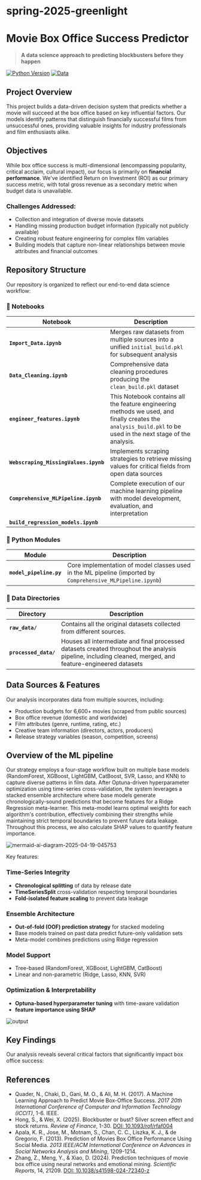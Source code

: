 # spring-2025-greenlight


# Movie Box Office Success Predictor

> **A data science approach to predicting blockbusters before they happen**

[![Python Version](https://img.shields.io/badge/python-3.8%2B-blue.svg)](https://www.python.org/downloads/)
[![Data](https://img.shields.io/badge/movies-6600%2B-yellow.svg)](data/)

## Project Overview

This project builds a data-driven decision system that predicts whether a movie will succeed at the box office based on key influential factors. Our models identify patterns that distinguish financially successful films from unsuccessful ones, providing valuable insights for industry professionals and film enthusiasts alike.

## Objectives

While box office success is multi-dimensional (encompassing popularity, critical acclaim, cultural impact), our focus is primarily on **financial performance**. We've identified Return on Investment (ROI) as our primary success metric, with total gross revenue as a secondary metric when budget data is unavailable.

### Challenges Addressed:

- Collection and integration of diverse movie datasets
- Handling missing production budget information (typically not publicly available)
- Creating robust feature engineering for complex film variables 
- Building models that capture non-linear relationships between movie attributes and financial outcomes

## Repository Structure

Our repository is organized to reflect our end-to-end data science workflow:

### 📔 Notebooks

| Notebook | Description |
|----------|-------------|
| **`Import_Data.ipynb`** | Merges raw datasets from multiple sources into a unified `initial_build.pkl` for subsequent analysis |
| **`Data_Cleaning.ipynb`** | Comprehensive data cleaning procedures producing the `clean_build.pkl` dataset |
|**`engineer_features.ipynb`**| This Notebook contains all the feature engineering methods we used, and finally creates the `analysis_build.pkl` to be used in the next stage of the analysis.|
| **`Webscraping_MissingValues.ipynb`** | Implements scraping strategies to retrieve missing values for critical fields from open data sources |
| **`Comprehensive_MLPipeline.ipynb`** | Complete execution of our machine learning pipeline with model development, evaluation, and interpretation |
|**`build_regression_models.ipynb`** |      |

### 🐍 Python Modules

| Module | Description |
|--------|-------------|
| **`model_pipeline.py`** | Core implementation of model classes used in the ML pipeline (imported by `Comprehensive_MLPipeline.ipynb`) |

### 📁 Data Directories

| Directory | Description |
|-----------|-------------|
| **`raw_data/`** | Contains all the original datasets collected from different sources. |
| **`processed_data/`** | Houses all intermediate and final processed datasets created throughout the analysis pipeline, including cleaned, merged, and feature-engineered datasets |


## Data Sources & Features

Our analysis incorporates data from multiple sources, including:

- Production budgets for 6,600+ movies (scraped from public sources)
- Box office revenue (domestic and worldwide)
- Film attributes (genre, runtime,  rating, etc.)
- Creative team information (directors, actors, producers)
- Release strategy variables (season, competition, screens)

## Overview of the ML pipeline

Our strategy employs a four-stage workflow built on multiple base models (RandomForest, XGBoost, LightGBM, CatBoost, SVR, Lasso, and KNN) to capture diverse patterns in film data. After Optuna-driven hyperparameter optimization using time-series cross-validation, the system leverages a stacked ensemble architecture where base models generate chronologically-sound predictions that become features for a Ridge Regression meta-learner. This meta-model learns optimal weights for each algorithm's contribution, effectively combining their strengths while maintaining strict temporal boundaries to prevent future data leakage. Throughout this process, we also calculate SHAP values to quantify feature importance.

![mermaid-ai-diagram-2025-04-19-045753](https://github.com/user-attachments/assets/45a249a4-dda6-4179-895c-6870738d7611)

Key features:

### Time-Series Integrity
- **Chronological splitting** of data by release date
- **TimeSeriesSplit** cross-validation respecting temporal boundaries
- **Fold-isolated feature scaling** to prevent data leakage

### Ensemble Architecture
- **Out-of-fold (OOF) prediction strategy** for stacked modeling
- Base models trained on past data predict future-only validation sets
- Meta-model combines predictions using Ridge regression

### Model Support
- Tree-based (RandomForest, XGBoost, LightGBM, CatBoost)
- Linear and non-parametric (Ridge, Lasso, KNN, SVR)

### Optimization & Interpretability
- **Optuna-based hyperparameter tuning** with time-aware validation
- **feature importance using SHAP** 

![output](https://github.com/user-attachments/assets/499dab73-3a66-48b5-998c-1f164dbc0c6b)

## Key Findings

Our analysis reveals several critical factors that significantly impact box office success:


## References

* Quader, N., Chaki, D., Gani, M. O., & Ali, M. H. (2017). A Machine Learning Approach to Predict Movie Box-Office Success. *2017 20th International Conference of Computer and Information Technology (ICCIT)*, 1-6. IEEE.
* Hong, S., & Wei, X. (2025). Blockbuster or bust? Silver screen effect and stock returns. *Review of Finance*, 1-30. [DOI: 10.1093/rof/rfaf004](https://doi.org/10.1093/rof/rfaf004)
* Apala, K. R., Jose, M., Motnam, S., Chan, C. C., Liszka, K. J., & de Gregorio, F. (2013). Prediction of Movies Box Office Performance Using Social Media. *2013 IEEE/ACM International Conference on Advances in Social Networks Analysis and Mining*, 1209-1214.
* Zhang, Z., Meng, Y., & Xiao, D. (2024). Prediction techniques of movie box office using neural networks and emotional mining. *Scientific Reports*, 14, 21209. [DOI: 10.1038/s41598-024-72340-z](https://doi.org/10.1038/s41598-024-72340-z)

